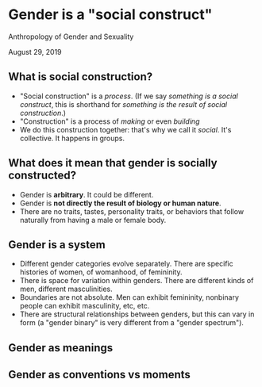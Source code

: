 # Gender is a "social construct"

Anthropology of Gender and Sexuality

August 29, 2019

## What is social construction?

- "Social construction" is a *process*. (If we say *something is a social construct*, this is shorthand for *something is the result of social construction*.)
- "Construction" is a process of *making* or even *building*
- We do this construction together: that's why we call it *social*. It's collective. It happens in groups.

## What does it mean that gender is socially constructed?

- Gender is **arbitrary**. It could be different.
- Gender is **not directly the result of biology or human nature**.
- There are no traits, tastes, personality traits, or behaviors that follow naturally from having a male or female body.

## Gender is a system

- Different gender categories evolve separately. There are specific histories of women, of womanhood, of femininity. 
- There is space for variation within genders. There are different kinds of men, different masculinities.
- Boundaries are not absolute. Men can exhibit femininity, nonbinary people can exhibit masculinity, etc, etc.
- There are structural relationships between genders, but this can vary in form (a "gender binary" is very different from a "gender spectrum").

## Gender as meanings

## Gender as conventions vs moments

